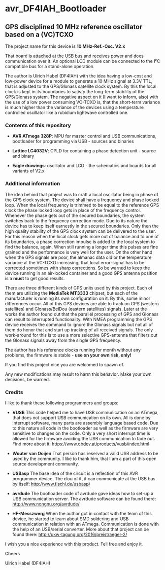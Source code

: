 # avr_DF4IAH_Bootloader

## GPS disciplined 10 MHz reference oscillator based on a (VC)TCXO
The project name for this device is __10 MHz-Ref.-Osc. V2.x__

That board is attached at the USB bus and receives power and does communication over it.
An optional LCD module can be connected to the I²C compatible bus for a stand-alone operation.

The author is Ulrich Habel (DF4IAH) with the idea having a low-cost and low-power device for a module to generate a 10 MHz signal at 3.3V TTL, that is adjusted to the GPS/Glonass satellite clock system. By this the local clock is kept in its boundaries to satisfy the long-term stability of the GPS/Glonass system. The negative aspect on it (I want to inform, also) with the use of a low power consuming VC-TCXO is, that the short-term variance is much higher than the variance of the devices using a temperature controlled oscillator like a rubidium lightwave controlled one.

### Contents of this repository
- __AVR ATmega 328P__: MPU for master control and USB communications, bootloader for programming via USB - sources and binaries 

- __Lattice LC4032V__: CPLD for containing a phase detection unit - source and binary

- __Eagle drawings__: oscillator and LCD - the schematics and boards for all variants of V2.x

### Additional information
The idea behind that project was to craft a local oscillator being in phase of the GPS clock system.
The device shall have a frequency and phase locked loop.
When the local frequency is trimmed to be equal to the reference GPS clock the phase locked loop gets in place of the frequency control.
Whenever the phase gets out of the secured boundaries, the system switches back to the frequency correction mode.
Due to its nature the device has to keep itself earnestly in the secured boundaries.
Only then the high quality stability of the GPS clock system can be delivered to the user.
For this reason when the local clock gets more out of balance and to one of its boundaries, a phase correction impulse is added to the local system to find the balance, again.
When still running a longer time this pulses are fine grained and the performance is very well for the user.
On the other hand when the GPS signals are poor, the almanac data old or the temperature variance at the VC-TCXO increasing, that local error-signal has to be corrected sometimes with sharp corrections.
So be warned to keep the device running in an air-locked container and a good GPS antenna position is a __must__ to get good results.

There are three different kinds of GPS units used by this project.
Each of them are utilizing the __MediaTek MT3333__ chipset, but each of the manufacturer is running its own configuration on it.
By this, some minor differences occur.
All of this GPS devices are able to track on GPS (western satellites) and Glonass/BeiDou (eastern satellites) signals.
Later at the works the author found out that the parallel processing of GPS and Glonass can result to interrupted functionality.
With NMEA programming the GPS device receives the command to ignore the Glonass signals but not all of them do honor that and start up tracking of all received signals.
The only work-around for this is to use a more selective GPS-antenna that filters out the Glonass signals away from the single GPS frequency.

The author has his reference clocks running for month without any problems, the firmware is stable - __use on your own risk, only!__

If you find this project nice you are welcomed to spawn of.

Any new modifications may result to harm this behavior.
Make your own decisions, be warned.

### Credits
I like to thank these following programmers and groups:

- __VUSB__ This code helped me to have USB communication on an ATmega, that does not support USB communication on its own.
All is done by interrupt software, many parts are assembly language based code.
Due to this nature all code in the bootloader as well as the firmware are very sensitive to changes on the code.
Only a very short interrupt time is allowed for the firmware avoiding the USB communication to fade out.
Find more about it: https://www.obdev.at/products/vusb/index.html

- __Wouter van Ooijen__ That person has reserved a valid USB address to be used by the community.
I like to thank him, that I am a part of this open source development community.

- __USBasp__ The base idea of the circuit is a reflection of this AVR programmer device.
The clou of it, it can communicate at the USB bus by itself: http://www.fischl.de/usbasp/

- __avrdude__ The bootloader code of avrdude gave ideas how to set-up a USB communication server.
The avrdude software can be found there: http://www.nongnu.org/avrdude/

- __HF-Messzwerg__ When the author got in contact with the team of this device, he started to learn about SMD soldering and USB communication in relation with an ATmega.
Communication is done with the help of an USB/serial converter.
More about that project can be found there: http://ukw-tagung.org/2016/preistraeger-2/

I wish you a nice experience with this product.
Fell free and enjoy it.

Cheers

Ulrich Habel  (DF4IAH)
